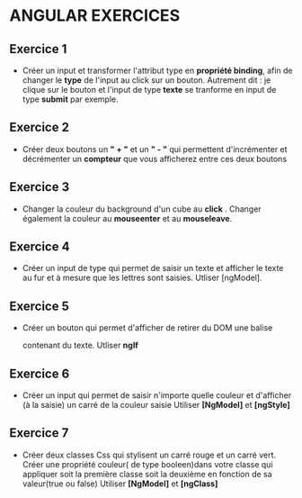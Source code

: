 # ANGULAR EXERCICES

## Exercice 1
* Créer un input et transformer l'attribut type en **propriété binding**, afin de changer le **type** de l'input au click sur un bouton.
  Autrement dit : je clique sur le bouton et l'input de type **texte** se tranforme en input de type **submit** par exemple.
  
## Exercice 2
* Créer deux boutons un **" + "** et un **" - "** qui permettent d'incrémenter et décrémenter un **compteur** que vous afficherez entre ces deux boutons

## Exercice 3
* Changer la couleur du background d'un cube au **click** . Changer également la couleur au **mouseenter** et au **mouseleave**.

## Exercice 4
* Créer un input de type qui permet de saisir un texte et afficher le texte au fur et à mesure que les lettres sont saisies.
    Utliser [ngModel].
    
## Exercice 5
* Créer un bouton qui permet d'afficher de retirer du DOM une balise **<p>** contenant du texte.
    Utliser **ngIf**
  
## Exercice 6
* Créer un input qui permet de saisir n'importe quelle couleur et d'afficher (à la saisie) un carré de la couleur saisie
    Utiliser **[NgModel]** et **[ngStyle]**

## Exercice 7
* Créer deux classes Css qui stylisent un carré rouge et un carré vert. Créer une propriété couleur( de type booleen)dans votre classe qui appliquer soit la première classe soit la deuxième en fonction de sa valeur(true ou false)
  Utiliser **[NgModel]** et **[ngClass]**